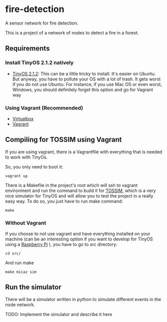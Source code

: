 # fire-detection
A sensor network for fire detection.

This is a project of a network of nodes to detect a fire in a forest.

## Requirements
### Install TinyOS 2.1.2 natively

* [TinyOS 2.1.2](https://github.com/tinyos/tinyos-main): This can be a little tricky to install. It's easier on Ubuntu. But anyway, you have to pollute your OS with a lot of trash. It gets worst if you do not use Ubuntu. For instance, if you use Mac OS or even worst, Windows, you should definitely forget this option and go for Vagrant way

### Using Vagrant (Recommended)

* [Virtualbox](https://www.virtualbox.org/)
* [Vagrant](https://www.vagrantup.com/)

## Compiling for TOSSIM using Vagrant
If you are using vagrant, there is a Vagrantfile with everything that is needed to work with TinyOs.

So, you only need to boot it:

```
vagrant up
```

There is a Makefile in the project's root which will ssh to vagrant environment and run the command to build it for [TOSSIM](http://tinyos.stanford.edu/tinyos-wiki/index.php/TOSSIM), which is a very nice simulator for TinyOS and will allow you to test the project in a really easy way. To do so, you just have to run make command:

```
make
```

### Without Vagrant
If you choose to not use vagrant and have everything installed on your machine (can be an interesting option if you want to develop for TinyOS using a [Raspberry Pi](https://www.raspberrypi.org/) ), you have to go to src directory:

```
cd src/
```

And run make

```
make micaz sim
```

## Run the simulator
There will be a simulator written in python to simulate different events in the node network.

TODO: Implement the simulator and describe it here
